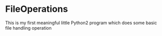 # FileOperations
This is my first meaningful little Python2 program which does some basic file handling operation

